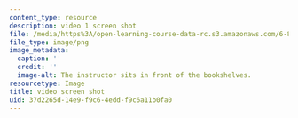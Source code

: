 ```yaml
---
content_type: resource
description: video 1 screen shot
file: /media/https%3A/open-learning-course-data-rc.s3.amazonaws.com/6-890-algorithmic-lower-bounds-fun-with-hardness-proofs-fall-2014/37d2265d14e9f9c64eddf9c6a11b0fa0_video1.png
file_type: image/png
image_metadata:
  caption: ''
  credit: ''
  image-alt: The instructor sits in front of the bookshelves.
resourcetype: Image
title: video screen shot
uid: 37d2265d-14e9-f9c6-4edd-f9c6a11b0fa0
---
```


